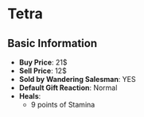 # Tetra

## Basic Information

- **Buy Price**: 21$
- **Sell Price**: 12$
- **Sold by Wandering Salesman**: YES
- **Default Gift Reaction**: Normal
- **Heals**:
  - 9 points of Stamina